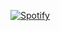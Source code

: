 [![Spotify](https://now-playing-tepeumut.vercel.app/api/spotify-playing)](https://open.spotify.com/user/11184563810)

